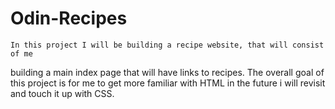 # Odin-Recipes
    In this project I will be building a recipe website, that will consist of me
building a main index page that will have links to recipes.
The overall goal of this project is for me to get more familiar with HTML in the future
i will revisit and touch it up with CSS.